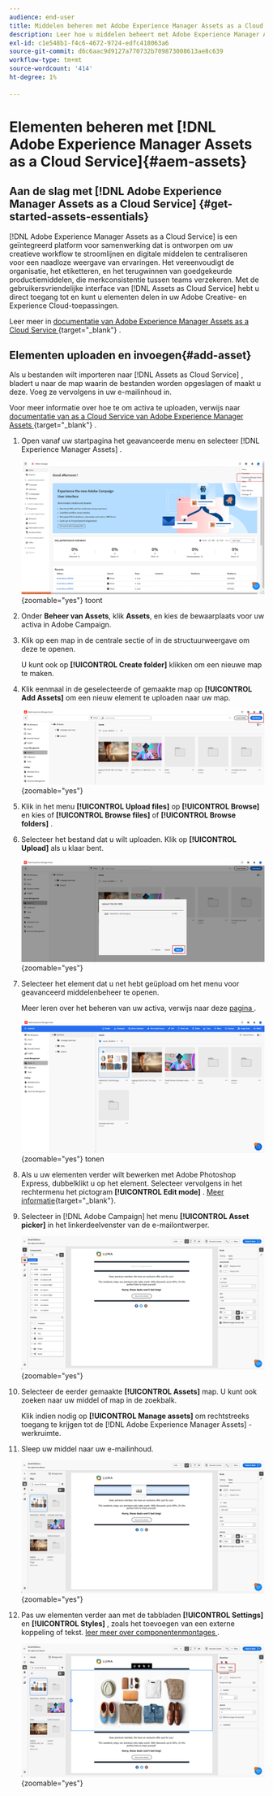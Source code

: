 ```yaml
---
audience: end-user
title: Middelen beheren met Adobe Experience Manager Assets as a Cloud Service
description: Leer hoe u middelen beheert met Adobe Experience Manager Assets as a Cloud Service
exl-id: c1e548b1-f4c6-4672-9724-edfc418063a6
source-git-commit: d6c6aac9d9127a770732b709873008613ae8c639
workflow-type: tm+mt
source-wordcount: '414'
ht-degree: 1%

---
```


# Elementen beheren met [!DNL Adobe Experience Manager Assets as a Cloud Service]{#aem-assets}

## Aan de slag met [!DNL Adobe Experience Manager Assets as a Cloud Service] {#get-started-assets-essentials}

[!DNL Adobe Experience Manager Assets as a Cloud Service] is een geïntegreerd platform voor samenwerking dat is ontworpen om uw creatieve workflow te stroomlijnen en digitale middelen te centraliseren voor een naadloze weergave van ervaringen. Het vereenvoudigt de organisatie, het etiketteren, en het terugwinnen van goedgekeurde productiemiddelen, die merkconsistentie tussen teams verzekeren. Met de gebruikersvriendelijke interface van [!DNL Assets as Cloud Service] hebt u direct toegang tot en kunt u elementen delen in uw Adobe Creative- en Experience Cloud-toepassingen.

Leer meer in [ documentatie van Adobe Experience Manager Assets as a Cloud Service ](https://experienceleague.adobe.com/docs/experience-manager-cloud-service/content/assets/home.html?lang=nl-NL){target="_blank"} .

## Elementen uploaden en invoegen{#add-asset}

Als u bestanden wilt importeren naar [!DNL Assets as Cloud Service] , bladert u naar de map waarin de bestanden worden opgeslagen of maakt u deze. Voeg ze vervolgens in uw e-mailinhoud in.

Voor meer informatie over hoe te om activa te uploaden, verwijs naar [ documentatie van as a Cloud Service van Adobe Experience Manager Assets ](https://experienceleague.adobe.com/docs/experience-manager-cloud-service/content/assets/assets-view/add-delete-assets-view.html?lang=nl-NL){target="_blank"} .

1. Open vanaf uw startpagina het geavanceerde menu en selecteer [!DNL Experience Manager Assets] .

   ![ Schermafbeelding die het geavanceerde menu in Adobe Experience Manager Assets ](assets/assets_1.png){zoomable="yes"} toont

1. Onder **Beheer van Assets**, klik **Assets**, en kies de bewaarplaats voor uw activa in Adobe Campaign.

1. Klik op een map in de centrale sectie of in de structuurweergave om deze te openen.

   U kunt ook op **[!UICONTROL Create folder]** klikken om een nieuwe map te maken.

1. Klik eenmaal in de geselecteerde of gemaakte map op **[!UICONTROL Add Assets]** om een nieuw element te uploaden naar uw map.

   ![ Screenshot die de Add optie van Assets in Adobe Experience Manager Assets toont ](assets/assets_2.png){zoomable="yes"}

1. Klik in het menu **[!UICONTROL Upload files]** op **[!UICONTROL Browse]** en kies of **[!UICONTROL Browse files]** of **[!UICONTROL Browse folders]** .

1. Selecteer het bestand dat u wilt uploaden. Klik op **[!UICONTROL Upload]** als u klaar bent.

   ![ Schermschot die het dossier toont uploadt proces in Adobe Experience Manager Assets ](assets/assets_3.png){zoomable="yes"}

1. Selecteer het element dat u net hebt geüpload om het menu voor geavanceerd middelenbeheer te openen.

   Meer leren over het beheren van uw activa, verwijs naar deze [ pagina ](https://experienceleague.adobe.com/docs/experience-manager-cloud-service/content/assets/assets-view/manage-organize-assets-view.html?lang=nl-NL).

   ![ Schermschot die het geavanceerde menu van het activabeheer in Adobe Experience Manager Assets ](assets/assets_4.png){zoomable="yes"} tonen

1. Als u uw elementen verder wilt bewerken met Adobe Photoshop Express, dubbelklikt u op het element. Selecteer vervolgens in het rechtermenu het pictogram **[!UICONTROL Edit mode]** . [Meer informatie](https://experienceleague.adobe.com/docs/experience-manager-cloud-service/content/assets/assets-view/edit-images-assets-view.html?lang=nl-NL#edit-using-express){target="_blank"}.

1. Selecteer in [!DNL Adobe Campaign] het menu **[!UICONTROL Asset picker]** in het linkerdeelvenster van de e-mailontwerper.

   ![ Schermafbeelding die het menu van de Plukker van Activa in Adobe Campaign toont ](assets/assets_6.png){zoomable="yes"}

1. Selecteer de eerder gemaakte **[!UICONTROL Assets]** map. U kunt ook zoeken naar uw middel of map in de zoekbalk.

   Klik indien nodig op **[!UICONTROL Manage assets]** om rechtstreeks toegang te krijgen tot de [!DNL Adobe Experience Manager Assets] -werkruimte.

1. Sleep uw middel naar uw e-mailinhoud.

   ![ Schermafbeelding die de belemmering-en-dalingsfunctionaliteit voor activa in Adobe Campaign toont ](assets/assets_5.png){zoomable="yes"}

1. Pas uw elementen verder aan met de tabbladen **[!UICONTROL Settings]** en **[!UICONTROL Styles]** , zoals het toevoegen van een externe koppeling of tekst. [ leer meer over componentenmontages ](../email/content-components.md).

   ![ Schermafbeelding die de opties van de activaaanpassing in Adobe Campaign tonen ](assets/assets_7.png){zoomable="yes"}